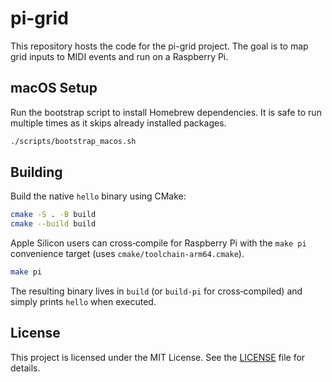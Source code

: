 # pi-grid

This repository hosts the code for the pi-grid project. The goal is to map grid
inputs to MIDI events and run on a Raspberry Pi.

## macOS Setup

Run the bootstrap script to install Homebrew dependencies. It is safe to run
multiple times as it skips already installed packages.

```bash
./scripts/bootstrap_macos.sh
```

## Building

Build the native `hello` binary using CMake:

```bash
cmake -S . -B build
cmake --build build
```

Apple Silicon users can cross‑compile for Raspberry Pi with the `make pi`
convenience target (uses `cmake/toolchain-arm64.cmake`).

```bash
make pi
```

The resulting binary lives in `build` (or `build-pi` for cross‑compiled) and
simply prints `hello` when executed.

## License

This project is licensed under the MIT License. See the [LICENSE](LICENSE) file
for details.
